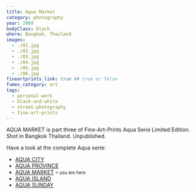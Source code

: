 ```yaml
---
title: Aqua Market
category: photography
year: 2009
bodyClass: black
where: Bangkok, Thailand
images:
  - ./01.jpg
  - ./02.jpg
  - ./03.jpg
  - ./04.jpg
  - ./05.jpg
  - ./06.jpg
fineartprints_link: true ## true or false
fumes_category: art
tags:
  - personal-work
  - black-and-white
  - street-photography
  - fine-art-prints
---
```


AQUA MARKET is part three of Fine-Art-Prints Aqua Serie Limited Edition. Shot in Bangkok Thailand. Unpublished.

Have a look at the complete Aqua serie:

- [AQUA CITY](./aqua-city)
- [AQUA PROVINCE](./aqua-province)
- [AQUA MARKET](./aqua-market) <small class='color_light'> < you are here </small>
- [AQUA ISLAND](./aqua-island)
- [AQUA SUNDAY](./aqua-sunday)
